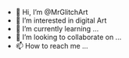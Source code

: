 - 👋 Hi, I’m @MrGlitchArt
- 👀 I’m interested in digital Art
- 🌱 I’m currently learning ...
- 💞️ I’m looking to collaborate on ...
- 📫 How to reach me ...

<!---
MrGlitchArt/MrGlitchArt is a ✨ special ✨ repository because its `README.md` (this file) appears on your GitHub profile.
You can click the Preview link to take a look at your changes.
--->
